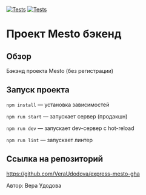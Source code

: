 [![Tests](../../actions/workflows/tests-13-sprint.yml/badge.svg)](../../actions/workflows/tests-13-sprint.yml) [![Tests](../../actions/workflows/tests-14-sprint.yml/badge.svg)](../../actions/workflows/tests-14-sprint.yml)
# Проект Mesto бэкенд

## Обзор

Бэкэнд проекта Mesto (без регистрации) 

## Запуск проекта

`npm install` — установка зависимостей

`npm run start` — запускает сервер (продакшн)

`npm run dev` — запускает dev-сервер с hot-reload

`npm run lint` — запускает линтер

## Ссылка на репозиторий

https://github.com/VeraUdodova/express-mesto-gha

Автор: Вера Удодова
